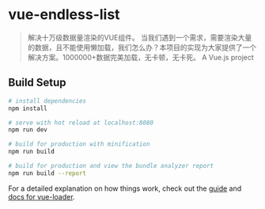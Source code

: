 # vue-endless-list
> 解决十万级数据量渲染的VUE组件。
> 当我们遇到一个需求，需要渲染大量的数据，且不能使用懒加载，我们怎么办？本项目的实现为大家提供了一个解决方案。1000000+数据完美加载，无卡顿，无卡死。
> A Vue.js project

## Build Setup

``` bash
# install dependencies
npm install

# serve with hot reload at localhost:8080
npm run dev

# build for production with minification
npm run build

# build for production and view the bundle analyzer report
npm run build --report
```

For a detailed explanation on how things work, check out the [guide](http://vuejs-templates.github.io/webpack/) and [docs for vue-loader](http://vuejs.github.io/vue-loader).
